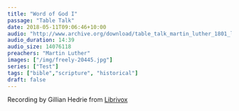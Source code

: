 ```yaml
---
title: "Word of God I"
passage: "Table Talk"
date: 2018-05-11T09:06:46+10:00
audio: "http://www.archive.org/download/table_talk_martin_luther_1801_librivox/tabletalk_05_luther_128kb.mp3"
audio_duration: 14:39
audio_size: 14076118
preachers: "Martin Luther"
images: ["/img/freely-20445.jpg"]
series: ["Test"]
tags: ["bible","scripture", "historical"]
draft: false
---
```

Recording by Gillian Hedrie from [Librivox](https://librivox.org/selections-from-the-table-talk-of-martin-luther-by-martin-luther/)
